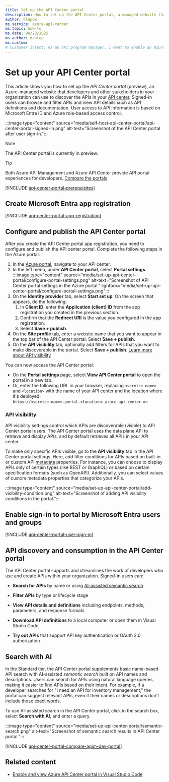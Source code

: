 ```yaml
---
title: Set up the API Center portal
description: How to set up the API Center portal, a managed website that enables discovery of the API inventory in your Azure API center.
author: dlepow
ms.service: azure-api-center
ms.topic: how-to
ms.date: 04/28/2025
ms.author: danlep 
ms.custom: 
# Customer intent: As an API program manager, I want to enable an Azure-managed portal for developers and other API stakeholders in my organization to discover the APIs in my organization's API center.
---
```


# Set up your API Center portal

This article shows you how to set up the *API Center portal* (preview), an Azure-managed website that developers and other stakeholders in your organization can use to discover the APIs in your [API center](overview.md). Signed-in users can browse and filter APIs and view API details such as API definitions and documentation. User access to API information is based on Microsoft Entra ID and Azure role-based access control.

:::image type="content" source="media/self-host-api-center-portal/api-center-portal-signed-in.png" alt-text="Screenshot of the API Center portal after user sign-in.":::

> [!NOTE]
> The API Center portal is currently in preview.

> [!TIP]
> Both Azure API Management and Azure API Center provide API portal experiences for developers. [Compare the portals](#api-management-and-api-center-portals)


[!INCLUDE [api-center-portal-prerequisites](includes/api-center-portal-prerequisites.md)]

## Create Microsoft Entra app registration

[!INCLUDE [api-center-portal-app-registration](includes/api-center-portal-app-registration.md)]

## Configure and publish the API Center portal

After you create the API Center portal app registration, you need to configure and publish the API center portal. Complete the following steps in the Azure portal. 

1. In the [Azure portal](https://portal.azure.com), navigate to your API center.
1. In the left menu, under **API Center portal**, select **Portal settings**.
    :::image type="content" source="media/set-up-api-center-portal/configure-portal-settings.png" alt-text="Screenshot of API Center portal settings in the Azure portal." lightbox="media/set-up-api-center-portal/configure-portal-settings.png":::
1. On the **Identity provider** tab, select **Start set up**. On the screen that appears, do the following:
    1. In **Client ID**, enter the **Application (client) ID** from the app registration you created in the previous section.
    1. Confirm that the **Redirect URI** is the value you configured in the app registration. 
    1. Select **Save + publish**.
1. On the **Site profile** tab, enter a website name that you want to appear in the top bar of the API Center portal. Select **Save + publish**.
1. On the **API visibility** tab, optionally add filters for APIs that you want to make discoverable in the portal. Select **Save + publish**. [Learn more about API visibility](#api-visibility)

You can now access the API Center portal:
* On the **Portal settings** page, select **View API Center portal** to open the portal in a new tab. 
* Or, enter the following URL in your browser, replacing `<service-name>` and `<location>` with the name of your API center and the location where it's deployed:<br/>
    `https://<service-name>.portal.<location>.azure-api-center.ms`

### API visibility

API visibility settings control which APIs are discoverable (visible) to API Center portal users. The API Center portal uses the data plane API to retrieve and display APIs, and by default retrieves all APIs in your API center.

To make only specific APIs visible, go to the **API visibility** tab in the API Center portal settings. Here, add filter conditions for APIs based on built-in or custom API [metadata](metadata.md) properties. For instance, you can choose to display APIs only of certain types (like REST or GraphQL) or based on certain specification formats (such as OpenAPI). Additionally, you can select values of custom metadata properties that categorize your APIs.

:::image type="content" source="media/set-up-api-center-portal/add-visibility-condition.png" alt-text="Screenshot of adding API visibility conditions in the portal.":::

## Enable sign-in to portal by Microsoft Entra users and groups 

[!INCLUDE [api-center-portal-user-sign-in](includes/api-center-portal-user-sign-in.md)]

## API discovery and consumption in the API Center portal

The API Center portal supports and streamlines the work of developers who use and create APIs within your organization. Signed-in users can:

* **Search for APIs** by name or using [AI-assisted semantic search](#search-with-ai) 

* **Filter APIs** by type or lifecycle stage

* **View API details and definitions** including endpoints, methods, parameters, and response formats

* **Download API definitions** to a local computer or open them in Visual Studio Code

* **Try out APIs** that support API key authentication or OAuth 2.0 authorization

## Search with AI

In the Standard tier, the API Center portal supplements basic name-based API search with AI-assisted *semantic search* built on API names and descriptions. Users can search for APIs using natural language queries, making it easier to find APIs based on their intent. For example, if a developer searches for "I need an API for inventory management," the portal can suggest relevant APIs, even if their names or descriptions don't include those exact words.

To use AI-assisted search in the API Center portal, click in the search box, select **Search with AI**, and enter a query.

:::image type="content" source="media/set-up-api-center-portal/semantic-search.png" alt-text="Screenshot of semantic search results in API Center portal.":::


[!INCLUDE [api-center-portal-compare-apim-dev-portal](includes/api-center-portal-compare-apim-dev-portal.md)]


## Related content

* [Enable and view Azure API Center portal in Visual Studio Code](enable-api-center-portal-vs-code-extension.md)